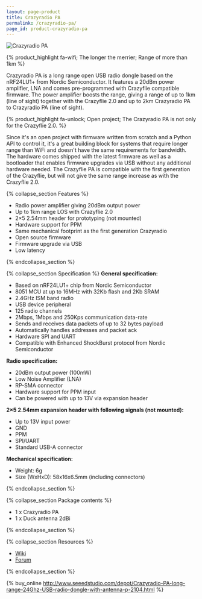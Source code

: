 ```yaml
---
layout: page-product
title: Crazyradio PA
permalink: /crazyradio-pa/
page_id: product-crazyradio-pa
---
```


<img class="pp-main-image-wide"
     src="/images/crazyradio-pa.png" alt="Crazyradio PA"/>
     
{% product_highlight 
fa-wifi;
The longer the merrier;
Range of more than 1km
%}

Crazyradio PA is a long range open USB radio dongle based on the
nRF24LU1+ from Nordic Semiconductor. It features a 20dBm power
amplifier, LNA and comes pre-programmed with Crazyflie compatible
firmware. The power amplifier boosts the range, giving a range of up to
1km (line of sight) together with the Crazyflie 2.0 and up to 2km
Crazyradio PA to Crazyradio PA (line of sight).

{% product_highlight 
fa-unlock;
Open project;
The Crazyradio PA is not only for the Crazyflie 2.0.
%}

Since it's an open project with firmware written from scratch and
a Python API to control it, it's a great building block for systems
that require longer range than WiFi and doesn't have the same
requirements for bandwidth. The hardware comes shipped with the latest
firmware as well as a bootloader that enables firmware upgrades via USB
without any additional hardware needed. The Crazyflie PA is compatible
with the first generation of the Crazyflie, but will not give the same
range increase as with the Crazyflie 2.0.

<div class="pp-specs">

{% collapse_section Features %}
            <ul>
                <li>Radio power amplifier giving 20dBm output power</li>
                <li>Up to 1km range LOS with Crazyflie 2.0</li>
                <li>2&#215;5 2.54mm header for prototyping (not mounted)</li>
                <li>Hardware support for PPM</li>
                <li>Same mechanical footprint as the first generation
                    Crazyradio
                </li>
                <li>Open source firmware</li>
                <li>Firmware upgrade via USB</li>
                <li>Low latency</li>
            </ul>
{% endcollapse_section %}

{% collapse_section Specification %}
            <strong>General specification:</strong>
            <ul>
                <li>Based on nRF24LU1+ chip from Nordic Semiconductor</li>
                <li>8051 MCU at up to 16MHz with 32Kb flash and 2Kb SRAM</li>
                <li>2.4GHz ISM band radio</li>
                <li>USB device peripheral</li>
                <li>125 radio channels</li>
                <li>2Mbps, 1Mbps and 250Kps communication data-rate</li>
                <li>Sends and receives data packets of up to 32 bytes payload
                </li>
                <li>Automatically handles addresses and packet ack</li>
                <li>Hardware SPI and UART</li>
                <li>Compatible with Enhanced ShockBurst protocol from Nordic
                    Semiconductor
                </li>
            </ul>
            <strong>Radio specification:</strong>
            <ul>
                <li>20dBm output power (100mW)</li>
                <li>Low Noise Amplifier (LNA)</li>
                <li>RP-SMA connector</li>
                <li>Hardware support for PPM input</li>
                <li>Can be powered with up to 13V via expansion header</li>
            </ul>
            <strong>2&#215;5 2.54mm expansion header with following signals
                (not mounted):</strong>
            <ul>
                <li>Up to 13V input power</li>
                <li>GND</li>
                <li>PPM</li>
                <li>SPI/UART</li>
                <li>Standard USB-A connector</li>
            </ul>
            <strong>Mechanical specification:</strong>
            <ul>
                <li>Weight: 6g</li>
                <li>Size (WxHxD): 58x16x6.5mm (including connectors)</li>
            </ul>
{% endcollapse_section %}

{% collapse_section Package contents %}
            <ul>
                <li>1 x Crazyradio PA</li>
                <li>1 x Duck antenna 2dBi</li>
            </ul>
{% endcollapse_section %}

{% collapse_section Resources %}
            <ul>
                <li><a class="reference external"
                       href="https://wiki.bitcraze.io">Wiki</a></li>
                <li><a href="https://forum.bitcraze.io">Forum</a></li>
            </ul>
{% endcollapse_section %}

</div>

{% buy_online http://www.seeedstudio.com/depot/Crazyradio-PA-long-range-24Ghz-USB-radio-dongle-with-antenna-p-2104.html %}

